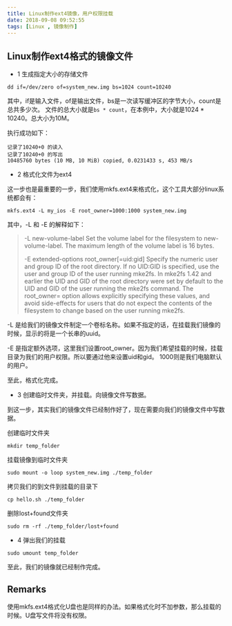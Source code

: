 ```yaml
---
title: Linux制作ext4镜像，用户权限挂载
date: 2018-09-08 09:52:55
tags: [Linux , 镜像制作]
---
```


## Linux制作ext4格式的镜像文件

- 1 生成指定大小的存储文件

```
dd if=/dev/zero of=system_new.img bs=1024 count=10240
```

其中，if是输入文件，of是输出文件，bs是一次读写缓冲区的字节大小，count是总共多少次。
文件的总大小就是`bs * count`，在本例中，大小就是1024 * 10240。总大小为10M。

执行成功如下：

```
记录了10240+0 的读入
记录了10240+0 的写出
10485760 bytes (10 MB, 10 MiB) copied, 0.0231433 s, 453 MB/s
```

- 2 格式化文件为ext4 

这一步也是最重要的一步，我们使用mkfs.ext4来格式化，这个工具大部分linux系统都会有：

```
mkfs.ext4 -L my_ios -E root_owner=1000:1000 system_new.img
```

其中，-L 和 -E 的解释如下：

> -L new-volume-label
>      Set the volume label for the filesystem to new-volume-label.  The maximum length  of  the  volume  label  is  16
>      bytes.
>
> -E extended-options
>      root_owner[=uid:gid]
>          Specify  the  numeric  user and group ID of the root directory.  If no UID:GID is specified, use the
>          user and group ID of the user running mke2fs.  In mke2fs 1.42 and earlier the UID  and  GID  of  the
>          root  directory  were set by default to the UID and GID of the user running the mke2fs command.  The
>          root_owner= option allows explicitly specifying these values, and avoid side-effects for users  that
>          do not expect the contents of the filesystem to change based on the user running mke2fs.

-L 是给我们的镜像文件制定一个卷标名称。如果不指定的话，在挂载我们镜像的时候，显示的将是一个长串的uuid。

-E 是指定额外选项，这里我们设置root_owner。因为我们希望挂载的时候，挂载目录为我们的用户权限。所以要通过他来设置uid和gid。
   1000则是我们电脑默认的用户。

至此，格式化完成。

- 3 创建临时文件夹，并挂载。向镜像文件写数据。

到这一步，其实我们的镜像文件已经制作好了，现在需要向我们的镜像文件中写数据。

创建临时文件夹

```
mkdir temp_folder
```

挂载镜像到临时文件夹
 
```
sudo mount -o loop system_new.img ./temp_folder
```

拷贝我们的到文件到挂载的目录下

```
cp hello.sh ./temp_folder
```

删除lost+found文件夹

```
sudo rm -rf ./temp_folder/lost+found
```

- 4 弹出我们的挂载

```
sudo umount temp_folder
```

至此，我们的镜像就已经制作完成。


## Remarks 

使用mkfs.ext4格式化U盘也是同样的办法。如果格式化时不加参数，那么挂载的时候。U盘写文件将没有权限。


